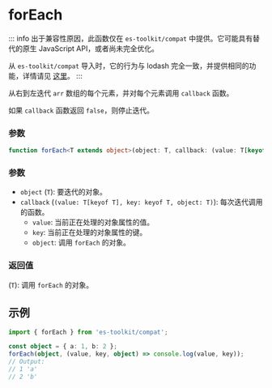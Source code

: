 # forEach

::: info
出于兼容性原因，此函数仅在 `es-toolkit/compat` 中提供。它可能具有替代的原生 JavaScript API，或者尚未完全优化。

从 `es-toolkit/compat` 导入时，它的行为与 lodash 完全一致，并提供相同的功能，详情请见 [这里](../../../compatibility.md)。
:::

从右到左迭代 `arr` 数组的每个元素，并对每个元素调用 `callback` 函数。

如果 `callback` 函数返回 `false`，则停止迭代。

### 参数

```ts
function forEach<T extends object>(object: T, callback: (value: T[keyof T], key: keyof T, object: T) => unknown): T;
```

### 参数

- `object` (`T`): 要迭代的对象。
- `callback` (`(value: T[keyof T], key: keyof T, object: T)`): 每次迭代调用的函数。
  - `value`: 当前正在处理的对象属性的值。
  - `key`: 当前正在处理的对象属性的键。
  - `object`: 调用 `forEach` 的对象。

### 返回值

(`T`): 调用 `forEach` 的对象。

## 示例

```ts
import { forEach } from 'es-toolkit/compat';

const object = { a: 1, b: 2 };
forEach(object, (value, key, object) => console.log(value, key));
// Output:
// 1 'a'
// 2 'b'
```
